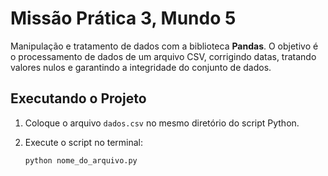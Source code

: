 
# Missão Prática 3, Mundo 5

Manipulação e tratamento de dados com a biblioteca **Pandas**. O objetivo é o processamento de dados de um arquivo CSV, corrigindo datas, tratando valores nulos e garantindo a integridade do conjunto de dados.

## Executando o Projeto

1. Coloque o arquivo `dados.csv` no mesmo diretório do script Python.

2. Execute o script no terminal:

   ```bash
   python nome_do_arquivo.py
   ```
  
  
 
